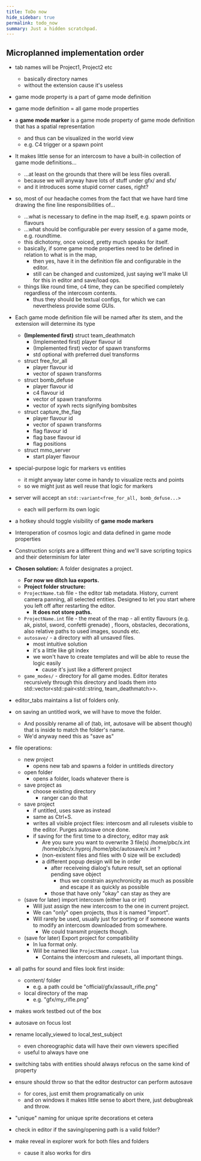 ```yaml
---
title: ToDo now
hide_sidebar: true
permalink: todo_now
summary: Just a hidden scratchpad.
---
```


## Microplanned implementation order

- tab names will be Project1, Project2 etc
	- basically directory names
	- without the extension cause it's useless

- game mode property is a part of game mode definition
- game mode definition = all game mode properties
- a **game mode marker** is a game mode property of game mode definition that has a spatial representation
	- and thus can be visualized in the world view
	- e.g. C4 trigger or a spawn point

- It makes little sense for an intercosm to have a built-in collection of game mode definitions...
	- ...at least on the grounds that there will be less files overall.
	- because we will anyway have lots of stuff under gfx/ and sfx/
	- and it introduces some stupid corner cases, right?
- so, most of our headache comes from the fact that we have hard time drawing the fine line responsibilities of...
	- ...what is necessary to define in the map itself, e.g. spawn points or flavours
	- ...what should be configurable per every session of a game mode, e.g. roundtime.
	- this dichotomy, once voiced, pretty much speaks for itself.
	- basically, if some game mode properties need to be defined in relation to what is in the map, 
		- then yes, have it in the definition file and configurable in the editor.
		- still can be changed and customized, just saying we'll make UI for this in editor and save/load ops.
	- things like round time, c4 time, they can be specified completely regardless of the intercosm contents.
		- thus they should be textual configs, for which we can nevertheless provide some GUIs.

- Each game mode definition file will be named after its stem, and the extension will determine its type
	- **(Implemented first)** struct team_deathmatch
		- (Implemented first) player flavour id
		- (Implemented first) vector of spawn transforms
		- std optional with preferred duel transforms
	- struct free_for_all
		- player flavour id
		- vector of spawn transforms
	- struct bomb_defuse
		- player flavour id
		- c4 flavour id
		- vector of spawn transforms
		- vector of xywh rects signifying bombsites
	- struct capture_the_flag
		- player flavour id
		- vector of spawn transforms
		- flag flavour id
		- flag base flavour id
		- flag positions
	- struct mmo_server
		- start player flavour 
- special-purpose logic for markers vs entities
	- it might anyway later come in handy to visualize rects and points
	- so we might just as well reuse that logic for markers
- server will accept an ``std::variant<free_for_all, bomb_defuse...>``
	- each will perform its own logic
- a hotkey should toggle visibility of **game mode markers**

- Interoperation of cosmos logic and data defined in game mode properties
- Construction scripts are a different thing and we'll save scripting topics and their determinism for later

- **Chosen solution:** A folder designates a project.
	- **For now we ditch lua exports.**
	- **Project folder structure:**
	- ``ProjectName.tab`` file - the editor tab metadata. History, current camera panning, all selected entities. Designed to let you start where you left off after restarting the editor.
		- **It does not store paths.** 
	- ``ProjectName.int`` file - the meat of the map - all entity flavours (e.g. ak, pistol, sword,  confetti grenade) , floors, obstacles, decorations, also relative paths to used images, sounds etc.
	- ``autosave/`` - a directory with all unsaved files.
		- most intuitive solution
		- it's a little like git index
		- we won't have to create templates and will be able to reuse the logic easily
			- cause it's just like a different project
	- ``game_modes/`` - directory for all game modes. Editor iterates recursively through this directory and loads them into std::vector<std::pair<std::string, team_deathmatch>>.
- editor_tabs maintains a list of folders only.
- on saving an untitled work, we will have to move the folder.
	- And possibly rename all of (tab, int, autosave will be absent though) that is inside to match the folder's name.
	- We'd anyway need this as "save as"
- file operations:
	- new project
		- opens new tab and spawns a folder in untitleds directory
	- open folder
		- opens a folder, loads whatever there is
	- save project as
		- choose existing directory
			- ranger can do that 
	- save project
		- if untitled, uses save as instead
		- same as Ctrl+S.
		- writes all visible project files: intercosm and all rulesets visible to the editor. Purges autosave once done.
		- if saving for the first time to a directory, editor may ask
			- Are you sure you want to overwrite 3 file(s)
				/home/pbc/x.int
				/home/pbc/x.hyproj
				/home/pbc/autosave/x.int
			?	
			- (non-existent files and files with 0 size will be excluded)
			- a different popup design will be in order
				- after receiveing dialog's future result, set an optional pending save object
					- thus we constrain asynchronicity as much as possible and escape it as quickly as possible
				- those that have only "okay" can stay as they are
	- (save for later) import intercosm (either lua or int)
		- Will just assign the new intercosm to the one in current project. 
		- We can "only" open projects, thus it is named "import".
		- Will rarely be used, usually just for porting or if someone wants to modify an intercosm downloaded from somewhere.
			- We could transmit projects though.
	- (save for later) Export project for compatibility
		- In lua format only.
		- Will be named like ``ProjectName.compat.lua``
			- Contains the intercosm and rulesets, all important things.
- all paths for sound and files look first inside:
	- content/ folder
		- e.g. a path could be "official/gfx/assault_rifle.png"
	- local directory of the map
		- e.g. "gfx/my_rifle.png"
- makes work testbed out of the box

- autosave on focus lost

- rename locally_viewed to local_test_subject
	- even choreographic data will have their own viewers specified
	- useful to always have one

- switching tabs with entities should always refocus on the same kind of property

- ensure should throw so that the editor destructor can perform autosave
	- for cores, just emit them programatically on unix
	- and on windows it makes little sense to abort there, just debugbreak and throw.

- "unique" naming for unique sprite decorations et cetera

- check in editor if the saving/opening path is a valid folder?
- make reveal in explorer work for both files and folders
	- cause it also works for dirs
